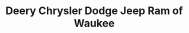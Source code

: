 ---
title: "Deery Chrysler Dodge Jeep Ram of Waukee"
url: /waukee/deery-chrysler-dodge-jeep-ram-of-waukee/
shop: car
---